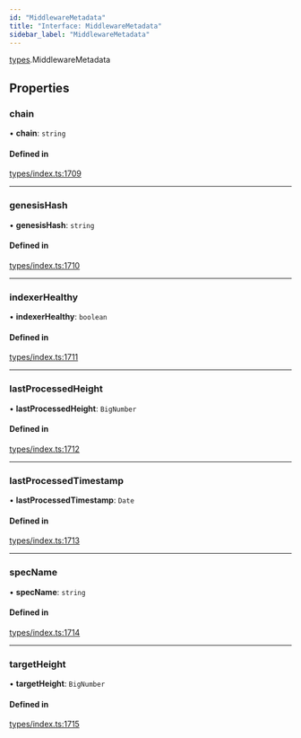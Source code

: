```yaml
---
id: "MiddlewareMetadata"
title: "Interface: MiddlewareMetadata"
sidebar_label: "MiddlewareMetadata"
---
```


[types](../../../modules/Types/Types.md).MiddlewareMetadata

## Properties

### chain

• **chain**: `string`

#### Defined in

[types/index.ts:1709](https://github.com/PolymeshAssociation/polymesh-sdk/blob/adcc38781/src/types/index.ts#L1709)

___

### genesisHash

• **genesisHash**: `string`

#### Defined in

[types/index.ts:1710](https://github.com/PolymeshAssociation/polymesh-sdk/blob/adcc38781/src/types/index.ts#L1710)

___

### indexerHealthy

• **indexerHealthy**: `boolean`

#### Defined in

[types/index.ts:1711](https://github.com/PolymeshAssociation/polymesh-sdk/blob/adcc38781/src/types/index.ts#L1711)

___

### lastProcessedHeight

• **lastProcessedHeight**: `BigNumber`

#### Defined in

[types/index.ts:1712](https://github.com/PolymeshAssociation/polymesh-sdk/blob/adcc38781/src/types/index.ts#L1712)

___

### lastProcessedTimestamp

• **lastProcessedTimestamp**: `Date`

#### Defined in

[types/index.ts:1713](https://github.com/PolymeshAssociation/polymesh-sdk/blob/adcc38781/src/types/index.ts#L1713)

___

### specName

• **specName**: `string`

#### Defined in

[types/index.ts:1714](https://github.com/PolymeshAssociation/polymesh-sdk/blob/adcc38781/src/types/index.ts#L1714)

___

### targetHeight

• **targetHeight**: `BigNumber`

#### Defined in

[types/index.ts:1715](https://github.com/PolymeshAssociation/polymesh-sdk/blob/adcc38781/src/types/index.ts#L1715)
